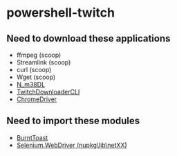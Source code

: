 # powershell-twitch

## Need to download these applications
+ ffmpeg (scoop)
+ Streamlink (scoop)
+ curl (scoop)
+ Wget (scoop)
+ [N_m38DL](https://github.com/nilaoda/N_m3u8DL-CLI)
+ [TwitchDownloaderCLI](https://github.com/lay295/TwitchDownloader)
+ [ChromeDriver](https://sites.google.com/chromium.org/driver/downloads?authuser=0)

## Need to import these modules
+ [BurntToast](https://www.powershellgallery.com/packages/BurntToast/)
+ [Selenium.WebDriver (nupkg\lib\netXX\)](https://www.nuget.org/packages/Selenium.WebDriver)